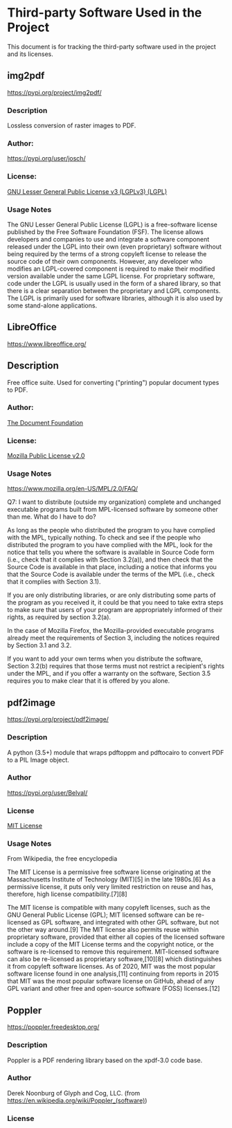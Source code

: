 # Third-party Software Used in the Project
This document is for tracking the third-party software used in the project and its licenses.

## img2pdf
https://pypi.org/project/img2pdf/
### Description
Lossless conversion of raster images to PDF.

### Author:
https://pypi.org/user/josch/

### License:
[GNU Lesser General Public License v3 (LGPLv3) (LGPL)](lgplv3.txt)

### Usage Notes
The GNU Lesser General Public License (LGPL) is a free-software license published by the Free Software Foundation (FSF). The license allows developers and companies to use and integrate a software component released under the LGPL into their own (even proprietary) software without being required by the terms of a strong copyleft license to release the source code of their own components. However, any developer who modifies an LGPL-covered component is required to make their modified version available under the same LGPL license. For proprietary software, code under the LGPL is usually used in the form of a shared library, so that there is a clear separation between the proprietary and LGPL components. The LGPL is primarily used for software libraries, although it is also used by some stand-alone applications.


## LibreOffice
https://www.libreoffice.org/

## Description
Free office suite. Used for converting ("printing") popular document types to PDF.

### Author:
[The Document Foundation](https://www.documentfoundation.org/)

### License:
[Mozilla Public License v2.0](mlpv2.txt)

### Usage Notes
https://www.mozilla.org/en-US/MPL/2.0/FAQ/

Q7: I want to distribute (outside my organization) complete and unchanged executable programs built from MPL-licensed software by someone other than me. What do I have to do?

As long as the people who distributed the program to you have complied with the MPL, typically nothing. To check and see if the people who distributed the program to you have complied with the MPL, look for the notice that tells you where the software is available in Source Code form (i.e., check that it complies with Section 3.2(a)), and then check that the Source Code is available in that place, including a notice that informs you that the Source Code is available under the terms of the MPL (i.e., check that it complies with Section 3.1).

If you are only distributing libraries, or are only distributing some parts of the program as you received it, it could be that you need to take extra steps to make sure that users of your program are appropriately informed of their rights, as required by section 3.2(a).

In the case of Mozilla Firefox, the Mozilla-provided executable programs already meet the requirements of Section 3, including the notices required by Section 3.1 and 3.2.

If you want to add your own terms when you distribute the software, Section 3.2(b) requires that those terms must not restrict a recipient's rights under the MPL, and if you offer a warranty on the software, Section 3.5 requires you to make clear that it is offered by you alone.

## pdf2image
https://pypi.org/project/pdf2image/

### Description
A python (3.5+) module that wraps pdftoppm and pdftocairo to convert PDF to a PIL Image object.

### Author
https://pypi.org/user/Belval/

### License
[MIT License](mit.txt)

### Usage Notes
From Wikipedia, the free encyclopedia

The MIT License is a permissive free software license originating at the Massachusetts Institute of Technology (MIT)[5] in the late 1980s.[6] As a permissive license, it puts only very limited restriction on reuse and has, therefore, high license compatibility.[7][8]

The MIT license is compatible with many copyleft licenses, such as the GNU General Public License (GPL); MIT licensed software can be re-licensed as GPL software, and integrated with other GPL software, but not the other way around.[9] The MIT license also permits reuse within proprietary software, provided that either all copies of the licensed software include a copy of the MIT License terms and the copyright notice, or the software is re-licensed to remove this requirement. MIT-licensed software can also be re-licensed as proprietary software,[10][8] which distinguishes it from copyleft software licenses. As of 2020, MIT was the most popular software license found in one analysis,[11] continuing from reports in 2015 that MIT was the most popular software license on GitHub, ahead of any GPL variant and other free and open-source software (FOSS) licenses.[12]

## Poppler
https://poppler.freedesktop.org/

### Description
Poppler is a PDF rendering library based on the xpdf-3.0 code base.

### Author
Derek Noonburg of Glyph and Cog, LLC. (from https://en.wikipedia.org/wiki/Poppler_(software))

### License


